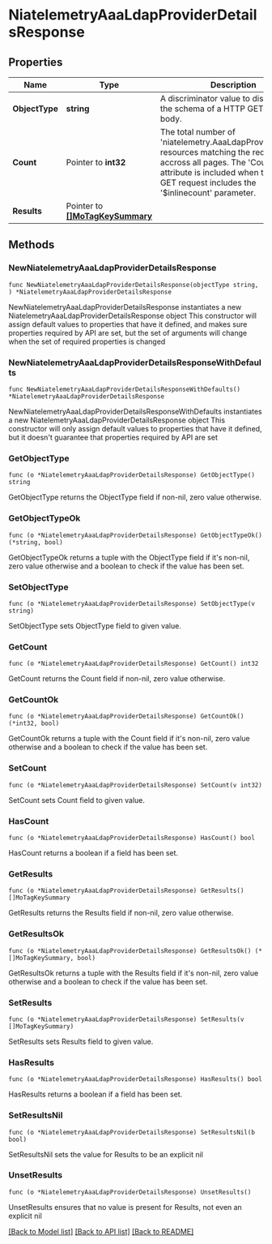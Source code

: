 # NiatelemetryAaaLdapProviderDetailsResponse

## Properties

Name | Type | Description | Notes
------------ | ------------- | ------------- | -------------
**ObjectType** | **string** | A discriminator value to disambiguate the schema of a HTTP GET response body. | 
**Count** | Pointer to **int32** | The total number of &#39;niatelemetry.AaaLdapProviderDetails&#39; resources matching the request, accross all pages. The &#39;Count&#39; attribute is included when the HTTP GET request includes the &#39;$inlinecount&#39; parameter. | [optional] 
**Results** | Pointer to [**[]MoTagKeySummary**](MoTagKeySummary.md) |  | [optional] 

## Methods

### NewNiatelemetryAaaLdapProviderDetailsResponse

`func NewNiatelemetryAaaLdapProviderDetailsResponse(objectType string, ) *NiatelemetryAaaLdapProviderDetailsResponse`

NewNiatelemetryAaaLdapProviderDetailsResponse instantiates a new NiatelemetryAaaLdapProviderDetailsResponse object
This constructor will assign default values to properties that have it defined,
and makes sure properties required by API are set, but the set of arguments
will change when the set of required properties is changed

### NewNiatelemetryAaaLdapProviderDetailsResponseWithDefaults

`func NewNiatelemetryAaaLdapProviderDetailsResponseWithDefaults() *NiatelemetryAaaLdapProviderDetailsResponse`

NewNiatelemetryAaaLdapProviderDetailsResponseWithDefaults instantiates a new NiatelemetryAaaLdapProviderDetailsResponse object
This constructor will only assign default values to properties that have it defined,
but it doesn't guarantee that properties required by API are set

### GetObjectType

`func (o *NiatelemetryAaaLdapProviderDetailsResponse) GetObjectType() string`

GetObjectType returns the ObjectType field if non-nil, zero value otherwise.

### GetObjectTypeOk

`func (o *NiatelemetryAaaLdapProviderDetailsResponse) GetObjectTypeOk() (*string, bool)`

GetObjectTypeOk returns a tuple with the ObjectType field if it's non-nil, zero value otherwise
and a boolean to check if the value has been set.

### SetObjectType

`func (o *NiatelemetryAaaLdapProviderDetailsResponse) SetObjectType(v string)`

SetObjectType sets ObjectType field to given value.


### GetCount

`func (o *NiatelemetryAaaLdapProviderDetailsResponse) GetCount() int32`

GetCount returns the Count field if non-nil, zero value otherwise.

### GetCountOk

`func (o *NiatelemetryAaaLdapProviderDetailsResponse) GetCountOk() (*int32, bool)`

GetCountOk returns a tuple with the Count field if it's non-nil, zero value otherwise
and a boolean to check if the value has been set.

### SetCount

`func (o *NiatelemetryAaaLdapProviderDetailsResponse) SetCount(v int32)`

SetCount sets Count field to given value.

### HasCount

`func (o *NiatelemetryAaaLdapProviderDetailsResponse) HasCount() bool`

HasCount returns a boolean if a field has been set.

### GetResults

`func (o *NiatelemetryAaaLdapProviderDetailsResponse) GetResults() []MoTagKeySummary`

GetResults returns the Results field if non-nil, zero value otherwise.

### GetResultsOk

`func (o *NiatelemetryAaaLdapProviderDetailsResponse) GetResultsOk() (*[]MoTagKeySummary, bool)`

GetResultsOk returns a tuple with the Results field if it's non-nil, zero value otherwise
and a boolean to check if the value has been set.

### SetResults

`func (o *NiatelemetryAaaLdapProviderDetailsResponse) SetResults(v []MoTagKeySummary)`

SetResults sets Results field to given value.

### HasResults

`func (o *NiatelemetryAaaLdapProviderDetailsResponse) HasResults() bool`

HasResults returns a boolean if a field has been set.

### SetResultsNil

`func (o *NiatelemetryAaaLdapProviderDetailsResponse) SetResultsNil(b bool)`

 SetResultsNil sets the value for Results to be an explicit nil

### UnsetResults
`func (o *NiatelemetryAaaLdapProviderDetailsResponse) UnsetResults()`

UnsetResults ensures that no value is present for Results, not even an explicit nil

[[Back to Model list]](../README.md#documentation-for-models) [[Back to API list]](../README.md#documentation-for-api-endpoints) [[Back to README]](../README.md)


